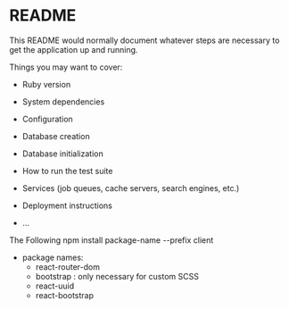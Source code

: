 # README

This README would normally document whatever steps are necessary to get the
application up and running.

Things you may want to cover:

* Ruby version

* System dependencies

* Configuration

* Database creation

* Database initialization

* How to run the test suite

* Services (job queues, cache servers, search engines, etc.)

* Deployment instructions

* ...


The Following npm install package-name --prefix client
- package names:
  - react-router-dom
  - bootstrap : only necessary for custom SCSS
  - react-uuid
  - react-bootstrap
